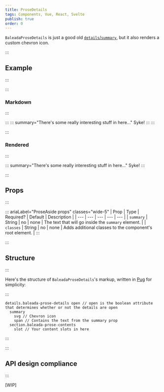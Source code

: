 ```yaml
---
title: ProseDetails
tags: Components, Vue, React, Svelte
publish: true
order: 0
---
```


`BaleadaProseDetails` is just a good old [`details`/`summary`](https://developer.mozilla.org/en-US/docs/Web/HTML/Element/details), but it also renders a custom chevron icon.

:::
## Example
:::

:::
### Markdown
:::

:::
    ::: summary="There's some really interesting stuff in here..."
    Syke!
    :::
:::

:::
### Rendered
:::

::: summary="There's some really interesting stuff in here..."
Syke!
:::


:::
## Props
:::

::: ariaLabel="ProseAside props" classes="wide-5"
| Prop | Type | Required? | Default | Description |
| --- | --- | --- | --- | --- |
| `summary` | String | no | none | The text that will go inside the `summary` element. |
| `classes` | String | no | none | Adds additional classes to the component's root element. |
:::


:::
## Structure
:::

Here's the structure of `BaleadaProseDetails`'s markup, written in [Pug](https://github.com/pugjs/pug#syntax) for simplicity:

:::
```pug
details.baleada-prose-details open // open is the boolean attribute that determines whether or not the details are open
  summary
    svg // Chevron icon
    span // Contains the text from the summary prop
  section.baleada-prose-contents
    slot // Your content slots in here
```
:::



:::
## API design compliance
:::

[WIP]

<!-- ::: ariaLabel="A table showing ProseAside's API design compliance"  classes="wide-1 wide-3"
| Spec | Compliance status | Notes |
| --- | --- | --- |
::: -->
